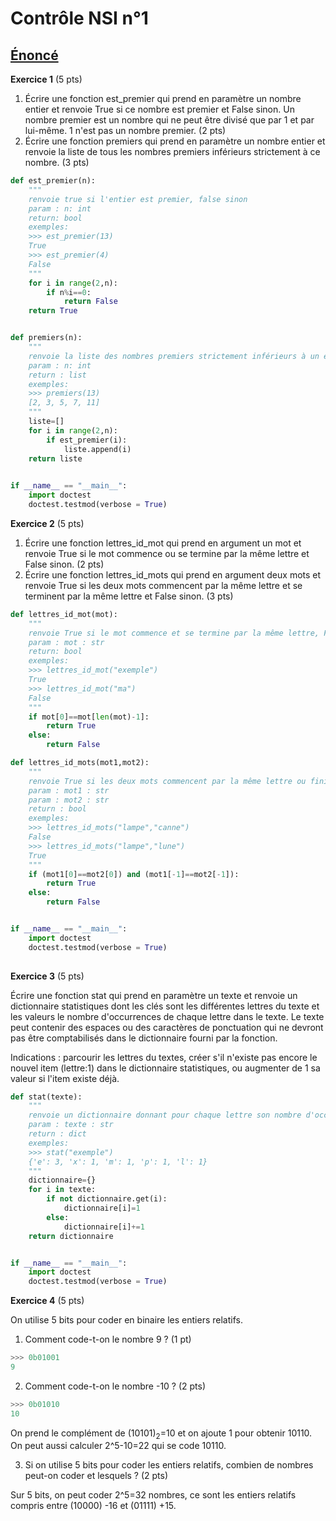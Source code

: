 # Contrôle NSI n°1

## [Énoncé](https://drive.google.com/file/d/1O77-MswDkDWt6aGu3Vl77PUo7sVOmqrW/view?usp=sharing)
 

**Exercice 1** (5 pts)         

1. Écrire une fonction est_premier qui prend en paramètre un nombre entier et renvoie
True si ce nombre est premier et False sinon. Un nombre premier est un nombre qui ne
peut être divisé que par 1 et par lui-même. 1 n'est pas un nombre premier. (2 pts)                   
2. Écrire une fonction premiers qui prend en paramètre un nombre entier et renvoie la
liste de tous les nombres premiers inférieurs strictement à ce nombre.     (3 pts)           


```python
def est_premier(n):
    """
    renvoie true si l'entier est premier, false sinon
    param : n: int
    return: bool
    exemples:
    >>> est_premier(13)
    True
    >>> est_premier(4)
    False
    """
    for i in range(2,n):
        if n%i==0:
            return False
    return True


def premiers(n):
    """
    renvoie la liste des nombres premiers strictement inférieurs à un entier
    param : n: int
    return : list
    exemples:
    >>> premiers(13)
    [2, 3, 5, 7, 11]
    """
    liste=[]
    for i in range(2,n):
        if est_premier(i):
            liste.append(i)
    return liste
            

if __name__ == "__main__":
    import doctest
    doctest.testmod(verbose = True)
```


**Exercice 2**  (5 pts)       
          
1. Écrire une fonction lettres_id_mot qui prend en argument un mot et renvoie True si le
mot commence ou se termine par la même lettre et False sinon.    (2 pts)                
2. Écrire une fonction lettres_id_mots qui prend en argument deux mots et renvoie True
si les deux mots commencent par la même lettre et se terminent par la même lettre et
False sinon.          (3 pts) 

```python
def lettres_id_mot(mot):
    """
    renvoie True si le mot commence et se termine par la même lettre, False sinon
    param : mot : str
    return: bool
    exemples:
    >>> lettres_id_mot("exemple")
    True
    >>> lettres_id_mot("ma")
    False
    """
    if mot[0]==mot[len(mot)-1]:
        return True
    else:
        return False

def lettres_id_mots(mot1,mot2):
    """
    renvoie True si les deux mots commencent par la même lettre ou finissent par la même lettre
    param : mot1 : str
    param : mot2 : str
    return : bool
    exemples:
    >>> lettres_id_mots("lampe","canne")
    False
    >>> lettres_id_mots("lampe","lune")
    True
    """
    if (mot1[0]==mot2[0]) and (mot1[-1]==mot2[-1]):
        return True
    else:
        return False


if __name__ == "__main__":
    import doctest
    doctest.testmod(verbose = True)
          
```


          
**Exercice 3** (5 pts)         

Écrire une fonction stat qui prend en paramètre un texte et renvoie un dictionnaire
statistiques dont les clés sont les différentes lettres du texte et les valeurs le nombre
d'occurrences de chaque lettre dans le texte. Le texte peut contenir des espaces ou des
caractères de ponctuation qui ne devront pas être comptabilisés dans le dictionnaire fourni
par la fonction.          

Indications : parcourir les lettres du textes, créer s'il n'existe pas encore le nouvel item
(lettre:1) dans le dictionnaire statistiques, ou augmenter de 1 sa valeur si l'item existe déjà.
 
```python        
def stat(texte):
    """
    renvoie un dictionnaire donnant pour chaque lettre son nombre d'occurence
    param : texte : str
    return : dict
    exemples:
    >>> stat("exemple")
    {'e': 3, 'x': 1, 'm': 1, 'p': 1, 'l': 1}
    """
    dictionnaire={}
    for i in texte:
        if not dictionnaire.get(i):
            dictionnaire[i]=1
        else:
            dictionnaire[i]+=1
    return dictionnaire


if __name__ == "__main__":
    import doctest
    doctest.testmod(verbose = True)
```


**Exercice 4**  (5 pts)        

On utilise 5 bits pour coder en binaire les entiers relatifs.          

1. Comment code-t-on le nombre 9 ? (1 pt)
```python 
>>> 0b01001
9          
```
2. Comment code-t-on le nombre -10 ?  (2 pts)
```python 
>>> 0b01010
10        
```
On prend le complément de (10101)<sub>2</sub>=10 et on ajoute 1 pour obtenir 10110.      
On peut aussi calculer 2^5-10=22 qui se code 10110.

3. Si on utilise 5 bits pour coder les entiers relatifs, combien de nombres peut-on coder et
lesquels ?   (2 pts)

Sur 5 bits, on peut coder 2^5=32 nombres, ce sont les entiers relatifs compris entre (10000) -16 et (01111) +15.      
